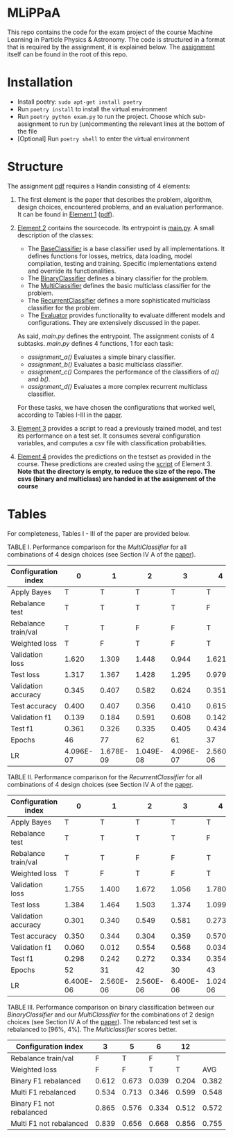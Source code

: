 # MLiPPaA

This repo contains the code for the exam project of the course Machine Learning in Particle Physics &amp; Astronomy. The
code is structured in a format that is required by the assignment, it is explained below.
The [assignment](Assignment.pdf) itself can be found in the root of this repo.

# Installation

* Install poetry: `sudo apt-get install poetry`
* Run `poetry install` to install the virtual environment
* Run `poetry python exam.py` to run the project. Choose which sub-assignment to run by (un)commenting the relevant
  lines at the bottom of the file
* \[Optional\] Run `poetry shell` to enter the virtual environment

# Structure

The assignment [pdf](Assignment.pdf) requires a Handin consisting of 4 elements:

1. The first element is the paper that describes the problem, algorithm, design choices, encountered problems, and an
   evaluation performance. It can be found in [Element 1](Element1) ([pdf](Element1/paper.pdf)).
2. [Element 2](Element2) contains the sourcecode. Its entrypoint is [main.py](Element2/main.py). A small description of
   the classes:

    - The [BaseClassifier](Element2/BaseClassification.py) is a base classifier used by all implementations. It defines
      functions for losses, metrics, data loading, model compilation, testing and training. Specific implementations
      extend and override its functionalities.
    - The [BinaryClassifier](Element2/BinaryClassification.py) defines a binary classifier for the problem.
    - The [MultiClassifier](Element2/MultiClassification.py) defines the basic multiclass classifier for the problem.
    - The [RecurrentClassifier](Element2/RecurrentClassification.py) defines a more sophisticated multiclass classifier
      for the problem.
    - The [Evaluator](Element2/Evaluator.py) provides functionality to evaluate different models and configurations.
      They are extensively discussed in the paper.

   As said, *main.py* defines the entrypoint. The assignment conists of 4 subtasks. *main.py* defines 4 functions, 1 for
   each task:

    - *assignment_a()* Evaluates a simple binary classifier.
    - *assignment_b()* Evaluates a basic multiclass classifier.
    - *assignment_c()* Compares the performance of the classifiers of *a()* and *b()*.
    - *assignment_d()* Evaluates a more complex recurrent multiclass classifier.

   For these tasks, we have chosen the configurations that worked well, according to Tables I-III in
   the [paper](Element1/paper.pdf).
3. [Element 3](Element3) provides a script to read a previously trained model, and test its performance on a test set.
   It consumes several configuration variables, and computes a csv file with classification probabilities.
4. [Element 4](Element4) provides the predictions on the testset as provided in the course. These predictions are
   created using the [script](Element3/read_and_run.py) of Element 3.\
   **Note that the directory is empty, to reduce the size of the repo. The csvs (binary and multiclass) are handed in at
   the assignment of the course**

# Tables

For completeness, Tables I - III of the paper are provided below.

TABLE I. Performance comparison for the *MultiClassifier* for all combinations of 4 design choices (see Section IV A of
the [paper](Element1/paper.pdf)).

| Configuration index | 0         | 1         | 2         | 3         | 4         | 5         | 6         | 7         | 8         | 9         | 10        | 11        | 12        | 13        | 14        | 15        |           |
   |---------------------|-----------|-----------|-----------|-----------|-----------|-----------|-----------|-----------|-----------|-----------|-----------|-----------|-----------|-----------|-----------|-----------|-----------|
| Apply Bayes         | T         | T         | T         | T         | T         | T         | T         | T         | F         | F         | F         | F         | F         | F         | F         | F         |           |
| Rebalance test      | T         | T         | T         | T         | F         | F         | F         | F         | T         | T         | T         | T         | F         | F         | F         | F         |           |
| Rebalance train/val | T         | T         | F         | F         | T         | T         | F         | F         | T         | T         | F         | F         | T         | T         | F         | F         |           |
| Weighted loss       | T         | F         | T         | F         | T         | F         | T         | F         | T         | F         | T         | F         | T         | F         | T         | F         | AVG       |
| Validation loss     | 1.620     | 1.309     | 1.448     | 0.944     | 1.621     | 1.301     | 1.449     | 0.946     | 1.607     | 1.305     | 1.448     | 0.949     | 1.599     | 1.301     | 1.449     | 0.944     | 1.327     |
| Test loss           | 1.317     | 1.367     | 1.428     | 1.295     | 0.979     | 1.416     | 1.117     | 0.942     | 1.410     | 1.292     | 1.900     | 1.559     | 0.984     | 1.397     | 1.121     | 0.940     | 1.279     |
| Validation accuracy | 0.345     | 0.407     | 0.582     | 0.624     | 0.351     | 0.412     | 0.590     | 0.623     | 0.351     | 0.412     | 0.584     | 0.620     | 0.349     | 0.411     | 0.586     | 0.624     | 0.492     |
| Test accuracy       | 0.400     | 0.407     | 0.356     | 0.410     | 0.615     | 0.417     | 0.595     | 0.627     | 0.356     | 0.416     | 0.213     | 0.317     | 0.614     | 0.434     | 0.591     | 0.628     | 0.462     |
| Validation f1       | 0.139     | 0.184     | 0.591     | 0.608     | 0.142     | 0.196     | 0.594     | 0.609     | 0.150     | 0.187     | 0.590     | 0.604     | 0.142     | 0.199     | 0.596     | 0.608     | 0.384     |
| Test f1             | 0.361     | 0.326     | 0.335     | 0.405     | 0.434     | 0.390     | 0.316     | 0.411     | 0.330     | 0.409     | 0.156     | 0.267     | 0.432     | 0.391     | 0.326     | 0.413     | 0.356     |
| Epochs              | 46        | 77        | 62        | 61        | 37        | 60        | 44        | 58        | 39        | 69        | 56        | 68        | 48        | 62        | 47        | 69        | 56.4375   |
| LR                  | 4.096E-07 | 1.678E-09 | 1.049E-08 | 4.096E-07 | 2.560E-06 | 1.024E-06 | 4.096E-07 | 4.096E-07 | 2.560E-06 | 2.621E-08 | 4.096E-07 | 1.678E-09 | 4.096E-07 | 1.638E-07 | 1.638E-07 | 4.096E-07 | 5.862E-07 |

TABLE II. Performance comparison for the *RecurrentClassifier* for all combinations of 4 design choices (see Section IV
A of the [paper](Element1/paper.pdf).

| Configuration index | 0         | 1         | 2         | 3         | 4         | 5         | 6         | 7         | 8         | 9         | 10        | 11        | 12        | 13        | 14        | 15        |           |
|---------------------|-----------|-----------|-----------|-----------|-----------|-----------|-----------|-----------|-----------|-----------|-----------|-----------|-----------|-----------|-----------|-----------|-----------|
| Apply Bayes         | T         | T         | T         | T         | T         | T         | T         | T         | F         | F         | F         | F         | F         | F         | F         | F         |           |
| Rebalance test      | T         | T         | T         | T         | F         | F         | F         | F         | T         | T         | T         | T         | F         | F         | F         | F         |           |
| Rebalance train/val | T         | T         | F         | F         | T         | T         | F         | F         | T         | T         | F         | F         | T         | T         | F         | F         |           |
| Weighted loss       | T         | F         | T         | F         | T         | F         | T         | F         | T         | F         | T         | F         | T         | F         | T         | F         | AVG       |
| Validation loss     | 1.755     | 1.400     | 1.672     | 1.056     | 1.780     | 1.378     | 1.683     | 1.053     | 1.743     | 1.397     | 1.691     | 1.050     | 1.832     | 1.400     | 1.676     | 1.058     | 1.476     |
| Test loss           | 1.384     | 1.464     | 1.503     | 1.374     | 1.099     | 1.589     | 1.370     | 1.051     | 1.516     | 1.393     | 2.574     | 1.666     | 1.090     | 1.604     | 1.383     | 1.057     | 1.445     |
| Validation accuracy | 0.301     | 0.340     | 0.549     | 0.581     | 0.273     | 0.356     | 0.545     | 0.582     | 0.287     | 0.341     | 0.545     | 0.584     | 0.240     | 0.341     | 0.545     | 0.581     | 0.437     |
| Test accuracy       | 0.350     | 0.344     | 0.304     | 0.359     | 0.570     | 0.343     | 0.551     | 0.586     | 0.296     | 0.344     | 0.140     | 0.252     | 0.574     | 0.374     | 0.550     | 0.584     | 0.408     |
| Validation f1       | 0.060     | 0.012     | 0.554     | 0.568     | 0.034     | 0.049     | 0.551     | 0.567     | 0.062     | 0.012     | 0.551     | 0.567     | 0.036     | 0.010     | 0.549     | 0.566     | 0.297     |
| Test f1             | 0.298     | 0.242     | 0.272     | 0.334     | 0.354     | 0.327     | 0.233     | 0.336     | 0.268     | 0.327     | 0.109     | 0.211     | 0.338     | 0.309     | 0.232     | 0.332     | 0.283     |
| Epochs              | 52        | 31        | 42        | 30        | 43        | 74        | 41        | 50        | 62        | 40        | 32        | 48        | 31        | 39        | 38        | 47        | 43.75     |
| LR                  | 6.400E-06 | 2.560E-06 | 2.560E-06 | 6.400E-06 | 1.024E-06 | 6.400E-06 | 6.400E-06 | 1.638E-07 | 1.024E-06 | 1.024E-06 | 6.400E-06 | 1.024E-06 | 1.024E-06 | 1.024E-06 | 6.400E-06 | 1.024E-06 | 3.178E-06 |

TABLE III. Performance comparison on binary classification between our *BinaryClassifier* and our *MultiClassifier* for
the combinations of 2 design choices (see Section IV A of the [paper](Element1/paper.pdf)). The rebalanced test set is
rebalanced to [96%, 4%]. The *Multiclassifier* scores better.

| Configuration index      | 3     | 5     | 6     | 12    |       |
|--------------------------|-------|-------|-------|-------|-------|
| Rebalance train/val      | F     | T     | F     | T     |       |
| Weighted loss            | F     | F     | T     | T     | AVG   |
| Binary F1 rebalanced     | 0.612 | 0.673 | 0.039 | 0.204 | 0.382 |
| Multi F1 rebalanced      | 0.534 | 0.713 | 0.346 | 0.599 | 0.548 |
| Binary F1 not rebalanced | 0.865 | 0.576 | 0.334 | 0.512 | 0.572 |
| Multi F1 not rebalanced  | 0.839 | 0.656 | 0.668 | 0.856 | 0.755 |